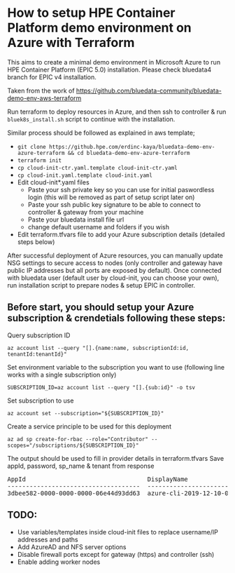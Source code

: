 # How to setup HPE Container Platform demo environment on Azure with Terraform

This aims to create a minimal demo environment in Microsoft Azure to run HPE Container Platform (EPIC 5.0) installation.
Please check bluedata4 branch for EPIC v4 installation.

Taken from the work of https://github.com/bluedata-community/bluedata-demo-env-aws-terraform

Run terraform to deploy resources in Azure, and then ssh to controller & run `bluek8s_install.sh` script to continue with the installation.

Similar process should be followed as explained in aws template;
- `git clone https://github.hpe.com/erdinc-kaya/bluedata-demo-env-azure-terraform && cd bluedata-demo-env-azure-terraform`
- `terraform init`
- `cp cloud-init-ctr.yaml.template cloud-init-ctr.yaml`
- `cp cloud-init.yaml.template cloud-init.yaml`
- Edit cloud-init*.yaml files
  - Paste your ssh private key so you can use for initial paswordless login (this will be removed as part of setup script later on)
  - Paste your ssh public key signature to be able to connect to controller & gateway from your machine
  - Paste your bluedata install file url
  - change default username and folders if you wish
- Edit terraform.tfvars file to add your Azure subscription details (detailed steps below)

After successful deployment of Azure resources, you can manually update NSG settings to secure access to nodes (only controller and gateway have public IP addresses but all ports are exposed by default).
Once connected with bluedata user (default user by cloud-init, you can choose your own), run installation script to prepare nodes & setup EPIC in controller. 

## Before start, you should setup your Azure subscription & crendetials following these steps:

Query subscription ID

`az account list --query "[].{name:name, subscriptionId:id, tenantId:tenantId}"`

Set environment variable to the subscription you want to use (following line works with a single subscription only)

`SUBSCRIPTION_ID=az account list --query "[].{sub:id}" -o tsv`

Set subscription to use

`az account set --subscription="${SUBSCRIPTION_ID}"`

Create a service principle to be used for this deployment

`az ad sp create-for-rbac --role="Contributor" --scopes="/subscriptions/${SUBSCRIPTION_ID}"`

The output should be used to fill in provider details in terraform.tfvars
Save appId, password, sp_name & tenant from response


<pre>
AppId                                 DisplayName                    Name                                  Password                              Tenant
------------------------------------  -----------------------------  ------------------------------------  ------------------------------------  ------------------------------------
3dbee582-0000-0000-0000-06e44d93dd63  azure-cli-2019-12-10-07-12-40  http://azure-cli-2019-12-10-07-12-40  bf3f0384-0000-0000-0000-6c39aecaaa21  105b2061-0000-0000-0000-24d304d195dc
</pre>

## TODO:

- Use variables/templates inside cloud-init files to replace username/IP addresses and paths
- Add AzureAD and NFS server options
- Disable firewall ports except for gateway (https) and controller (ssh)
- Enable adding worker nodes
